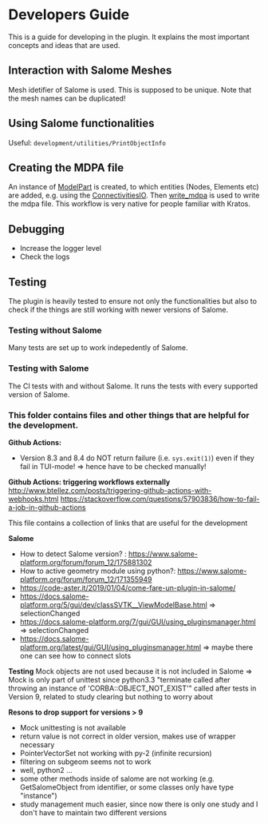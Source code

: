 # Developers Guide
This is a guide for developing in the plugin. It explains the most important concepts and ideas that are used.

## Interaction with Salome Meshes
Mesh idetifier of Salome is used. This is supposed to be unique. Note that the mesh names can be duplicated!

## Using Salome functionalities
Useful: `development/utilities/PrintObjectInfo`

## Creating the MDPA file
An instance of [ModelPart](../plugin/model_part.py) is created, to which entities (Nodes, Elements etc) are added, e.g. using the [ConnectivitiesIO](../plugin/connectivities_io.py). Then [write_mdpa](../plugin/write_mdpa.py) is used to write the mdpa file.
This workflow is very native for people familiar with Kratos.

## Debugging
- Increase the logger level
- Check the logs

## Testing
The plugin is heavily tested to ensure not only the functionalities but also to check if the things are still working with newer versions of Salome.

### Testing without Salome
Many tests are set up to work indepedently of Salome.

### Testing with Salome
The CI tests with and without Salome. It runs the tests with every supported version of Salome.


### This folder contains files and other things that are helpful for the development.

**Github Actions:**
- Version 8.3 and 8.4 do NOT return failure (i.e. `sys.exit(1)`) even if they fail in TUI-mode! => hence have to be checked manually!

**Github Actions: triggering workflows externally**
http://www.btellez.com/posts/triggering-github-actions-with-webhooks.html
https://stackoverflow.com/questions/57903836/how-to-fail-a-job-in-github-actions

This file contains a collection of links that are useful for the development

**Salome**
- How to detect Salome version? : https://www.salome-platform.org/forum/forum_12/175881302
- How to active geometry module using python?: https://www.salome-platform.org/forum/forum_12/171355949
- https://code-aster.it/2019/01/04/come-fare-un-plugin-in-salome/
- https://docs.salome-platform.org/5/gui/dev/classSVTK__ViewModelBase.html => selectionChanged
- https://docs.salome-platform.org/7/gui/GUI/using_pluginsmanager.html => selectionChanged
- https://docs.salome-platform.org/latest/gui/GUI/using_pluginsmanager.html => maybe there one can see how to connect slots

**Testing**
Mock objects are not used because it is not included in Salome => Mock is only part of unittest since python3.3
"terminate called after throwing an instance of 'CORBA::OBJECT_NOT_EXIST'" called after tests in Version 9, related to study clearing but nothing to worry about

**Resons to drop support for versions > 9**
- Mock unittesting is not available
- return value is not correct in older version, makes use of wrapper necessary
- PointerVectorSet not working with py-2 (infinite recursion)
- filtering on subgeom seems not to work
- well, python2 ...
- some other methods inside of salome are not working (e.g. GetSalomeObject from identifier, or some classes only have type "instance")
- study management much easier, since now there is only one study and I don't have to maintain two different versions